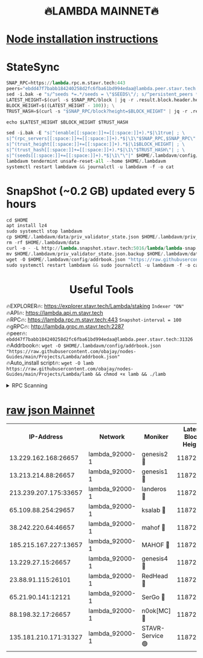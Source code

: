 <h1 align="center"> 🔥LAMBDA MAINNET🔥</h1>


[Node installation instructions](https://github.com/obajay/nodes-Guides/tree/main/Projects/Lambda)
=


# StateSync
```python
SNAP_RPC=https://lambda.rpc.m.stavr.tech:443
peers="ebdd47f7babb184240258d2fc6fba61bd994edaa@lambda.peer.stavr.tech:31326" 
sed -i.bak -e "s/^seeds *=.*/seeds = \"$SEEDS\"/; s/^persistent_peers *=.*/persistent_peers = \"$PEERS\"/" $HOME/.lambdavm/config/config.toml
LATEST_HEIGHT=$(curl -s $SNAP_RPC/block | jq -r .result.block.header.height); \
BLOCK_HEIGHT=$((LATEST_HEIGHT - 100)); \
TRUST_HASH=$(curl -s "$SNAP_RPC/block?height=$BLOCK_HEIGHT" | jq -r .result.block_id.hash)

echo $LATEST_HEIGHT $BLOCK_HEIGHT $TRUST_HASH

sed -i.bak -E "s|^(enable[[:space:]]+=[[:space:]]+).*$|\1true| ; \
s|^(rpc_servers[[:space:]]+=[[:space:]]+).*$|\1\"$SNAP_RPC,$SNAP_RPC\"| ; \
s|^(trust_height[[:space:]]+=[[:space:]]+).*$|\1$BLOCK_HEIGHT| ; \
s|^(trust_hash[[:space:]]+=[[:space:]]+).*$|\1\"$TRUST_HASH\"| ; \
s|^(seeds[[:space:]]+=[[:space:]]+).*$|\1\"\"|" $HOME/.lambdavm/config/config.toml
lambdavm tendermint unsafe-reset-all --home $HOME/.lambdavm
systemctl restart lambdavm && journalctl -u lambdavm -f -o cat

```
# SnapShot (~0.2 GB) updated every 5 hours
```python
cd $HOME
apt install lz4
sudo systemctl stop lambdavm
cp $HOME/.lambdavm/data/priv_validator_state.json $HOME/.lambdavm/priv_validator_state.json.backup
rm -rf $HOME/.lambdavm/data
curl -o - -L http://lambda.snapshot.stavr.tech:5016/lambda/lambda-snap.tar.lz4 | lz4 -c -d - | tar -x -C $HOME/.lambdavm --strip-components 2
mv $HOME/.lambdavm/priv_validator_state.json.backup $HOME/.lambdavm/data/priv_validator_state.json
wget -O $HOME/.lambdavm/config/addrbook.json "https://raw.githubusercontent.com/obajay/nodes-Guides/main/Projects/Lambda/addrbook.json"
sudo systemctl restart lambdavm && sudo journalctl -u lambdavm -f -o cat
```
 <h1 align="center"> Useful Tools</h1>

🔥EXPLORER🔥:      https://explorer.stavr.tech/Lambda/staking	        `Indexer "ON"` \
🔥API🔥: 			 		 https://lambda.api.m.stavr.tech \
🔥RPC🔥:           https://lambda.rpc.m.stavr.tech:443	              `Snapshot-interval = 100` \
🔥gRPC🔥:          http://lambda.grpc.m.stavr.tech:2287 \
🔥peer🔥:					 `ebdd47f7babb184240258d2fc6fba61bd994edaa@lambda.peer.stavr.tech:31326` \
🔥Addrbook🔥:    ```wget -O $HOME/.lambdavm/config/addrbook.json "https://raw.githubusercontent.com/obajay/nodes-Guides/main/Projects/Lambda/addrbook.json"``` \
🔥Auto_install script🔥: ```wget -O lamb https://raw.githubusercontent.com/obajay/nodes-Guides/main/Projects/Lambda/lamb && chmod +x lamb && ./lamb```


<details>
<summary>RPC Scanning</summary>

<h2 align="center"> We scan nodes in real time every 4 hours. And we provide the final result of RPC endpoints.
We cannot influence the operation of these nodes in any way. </h2>


```python
If Voting Power is higher than 0 --> then the Node is a validator of the network and may be subject to attack and be a potential threat to the chain.
```
```python
We marked such validators with a red symbol
```

</details>

[raw json Mainnet](https://rpc-check.lambm.stavr.tech/lambm/rpc-lambm-result.json)
=


<table><tr><th>IP-Address</th><th>Network</th><th>Moniker</th><th>Latest Block Height</th><th>Earliest Block Height</th><th>Catching Up</th><th>Tx Index</th><th>Voting Power</th><th>Scan Time</th></tr><tr><td>13.229.162.168:26657</td><td>lambda_92000-1</td><td>genesis2 🔴</td><td>11872282</td><td>1</td><td>False</td><td>on</td><td>16324445</td><td>2024-02-24T02:32:14.060693052UTC</td></tr><tr><td>13.213.214.88:26657</td><td>lambda_92000-1</td><td>genesis1 🔴</td><td>11872283</td><td>1</td><td>False</td><td>on</td><td>737835</td><td>2024-02-24T02:32:19.020714139UTC</td></tr><tr><td>213.239.207.175:33657</td><td>lambda_92000-1</td><td>landeros 🔴</td><td>11872281</td><td>8136001</td><td>False</td><td>off</td><td>1816210</td><td>2024-02-24T02:32:06.404000107UTC</td></tr><tr><td>65.109.88.254:29657</td><td>lambda_92000-1</td><td>ksalab 🔴</td><td>11872284</td><td>8715001</td><td>False</td><td>on</td><td>510465</td><td>2024-02-24T02:32:23.753852701UTC</td></tr><tr><td>38.242.220.64:46657</td><td>lambda_92000-1</td><td>mahof 🔴</td><td>11872284</td><td>10131001</td><td>False</td><td>off</td><td>770350</td><td>2024-02-24T02:32:28.637215612UTC</td></tr><tr><td>185.215.167.227:13657</td><td>lambda_92000-1</td><td>MAHOF 🔴</td><td>11872283</td><td>10134001</td><td>False</td><td>on</td><td>2051510</td><td>2024-02-24T02:32:17.814549966UTC</td></tr><tr><td>13.229.27.15:26657</td><td>lambda_92000-1</td><td>genesis4 🔴</td><td>11872282</td><td>11043001</td><td>False</td><td>on</td><td>9568793</td><td>2024-02-24T02:32:17.449476140UTC</td></tr><tr><td>23.88.91.115:26101</td><td>lambda_92000-1</td><td>RedHead 🔴</td><td>11872281</td><td>11772281</td><td>False</td><td>off</td><td>553202</td><td>2024-02-24T02:32:06.670075089UTC</td></tr><tr><td>65.21.90.141:12121</td><td>lambda_92000-1</td><td>SerGo 🔴</td><td>11872284</td><td>11772284</td><td>False</td><td>off</td><td>10612167</td><td>2024-02-24T02:32:28.333961630UTC</td></tr><tr><td>88.198.32.17:26657</td><td>lambda_92000-1</td><td>n0ok[MC] 🔴</td><td>11872285</td><td>11772285</td><td>False</td><td>off</td><td>1578630</td><td>2024-02-24T02:32:31.755763425UTC</td></tr><tr><td>135.181.210.171:31327</td><td>lambda_92000-1</td><td>STAVR-Service 🟢</td><td>11872284</td><td>11870001</td><td>False</td><td>on</td><td>0</td><td>2024-02-24T02:32:23.421265318UTC</td></tr></table>
